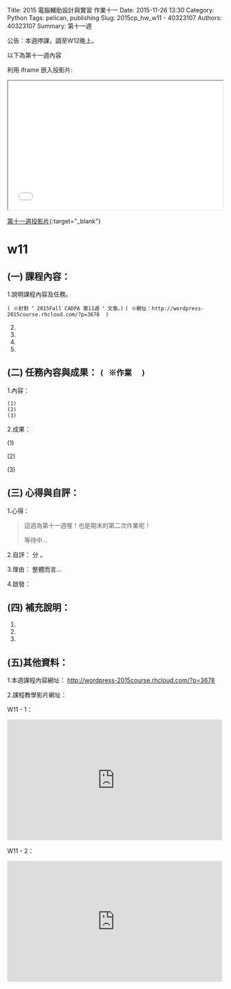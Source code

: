 Title: 2015 電腦輔助設計與實習 作業十一
Date: 2015-11-26 13:30
Category: Python
Tags: pelican, publishing
Slug: 2015cp_hw_w11 -  40323107
Authors: 40323107
Summary: 第十一週

公告：本週停課，調至W12晚上。

以下為第十一週內容

利用 iframe 嵌入投影片:

<iframe src="simplest11.html" width="500" height="300"></iframe>

[第十一週投影片](simplest11.html){:target="_blank"}

w11
============

(一) 課程內容：
-----------------------

1.說明課程內容及任務。

`( ※針對〝 2015Fall CADPA 第11週 〞文章。)`
`( ※網址：http://wordpress-2015course.rhcloud.com/?p=3678  )`

2.

3.

4.

5.

(二) 任務內容與成果： `( ※作業  )`
----------------------------------------------

1.內容：

    (1)
    (2)
    (3)

2.成果：

(1)
    
(2)
    
(3)
    
(三) 心得與自評：
--------------------------

1.心得：   

> 這週為第十一週喔！也是期末的第二次作業呢！
>
>  
> 
> 
> 
> 
>
> 等待中...

2.自評：  分 。

3.理由： 整體而言...

4.啟發： 

(四) 補充說明：
-----------------------  

1.

2.

3.
 

(五)其他資料：
-----------------------

1.本週課程內容網址： <a href="http://wordpress-2015course.rhcloud.com/?p=3678">http://wordpress-2015course.rhcloud.com/?p=3678</a>

2.課程教學影片網址：

W11 - 1：
 <iframe src="https://player.vimeo.com/video/146592105" width="500" height="281" frameborder="0" webkitallowfullscreen mozallowfullscreen allowfullscreen></iframe>
 
W11 - 2：
 <iframe src="https://player.vimeo.com/video/146593944" width="500" height="281" frameborder="0" webkitallowfullscreen mozallowfullscreen allowfullscreen></iframe>
 



